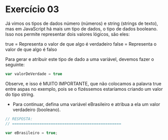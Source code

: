 

# Exercício 03


Já vimos os tipos de dados número (números) e string (strings de texto), 
mas em JavaScript há mais um tipo de dados, o tipo de dados booleano. 
Isso nos permite representar dois valores lógicos, são eles:

true = Representa o valor de que algo é verdadeiro
false = Representa o valor de que algo é falso

Para gerar e atribuir este tipo de dado a uma variável, devemos fazer o seguinte:

```javascript
var valorDeVerdade = true
```

Observe, e isso é MUITO IMPORTANTE, que não colocamos a palavra true entre 
aspas no exemplo, pois se o fizéssemos estaríamos criando um valor do tipo string.

- Para continuar, defina uma variável eBrasileiro e atribua a ela um valor verdadeiro (booleano).


```javascript
// RESPOSTA:
// ================================================

var eBrasileiro = true;

```